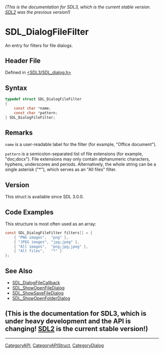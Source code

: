 ###### (This is the documentation for SDL3, which is the current stable version. [SDL2](https://wiki.libsdl.org/SDL2/) was the previous version!)
# SDL_DialogFileFilter

An entry for filters for file dialogs.

## Header File

Defined in [<SDL3/SDL_dialog.h>](https://github.com/libsdl-org/SDL/blob/main/include/SDL3/SDL_dialog.h)

## Syntax

```c
typedef struct SDL_DialogFileFilter
{
    const char *name;
    const char *pattern;
} SDL_DialogFileFilter;
```

## Remarks

`name` is a user-readable label for the filter (for example, "Office
document").

`pattern` is a semicolon-separated list of file extensions (for example,
"doc;docx"). File extensions may only contain alphanumeric characters,
hyphens, underscores and periods. Alternatively, the whole string can be a
single asterisk ("*"), which serves as an "All files" filter.

## Version

This struct is available since SDL 3.0.0.

## Code Examples

This structure is most often used as an array:

```c
const SDL_DialogFileFilter filters[] = {
    { "PNG images",  "png" },
    { "JPEG images", "jpg;jpeg" },
    { "All images",  "png;jpg;jpeg" },
    { "All files",   "*" }
};
```

## See Also

- [SDL_DialogFileCallback](SDL_DialogFileCallback)
- [SDL_ShowOpenFileDialog](SDL_ShowOpenFileDialog)
- [SDL_ShowSaveFileDialog](SDL_ShowSaveFileDialog)
- [SDL_ShowOpenFolderDialog](SDL_ShowOpenFolderDialog)


## (This is the documentation for SDL3, which is under heavy development and the API is changing! [SDL2](https://wiki.libsdl.org/SDL2/) is the current stable version!)



----
[CategoryAPI](CategoryAPI), [CategoryAPIStruct](CategoryAPIStruct), [CategoryDialog](CategoryDialog)

